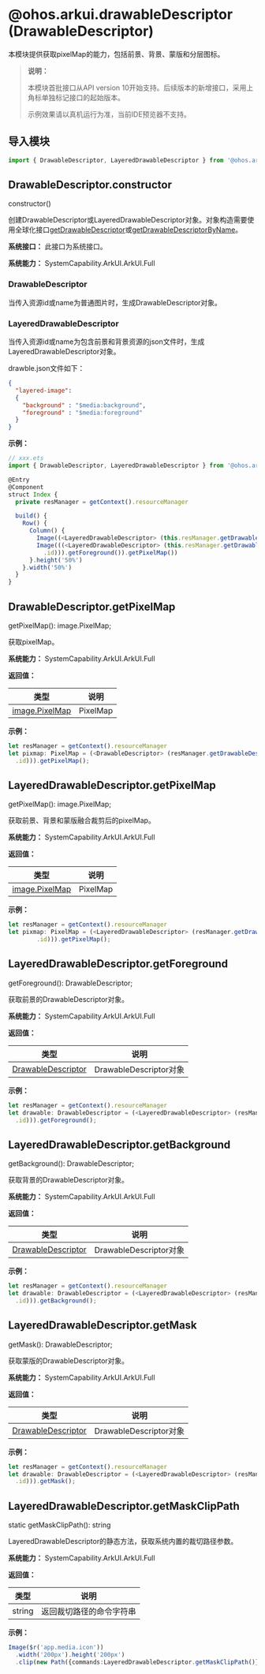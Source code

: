 # @ohos.arkui.drawableDescriptor (DrawableDescriptor)

本模块提供获取pixelMap的能力，包括前景、背景、蒙版和分层图标。

> **说明：**
>
> 本模块首批接口从API version 10开始支持。后续版本的新增接口，采用上角标单独标记接口的起始版本。
>
> 示例效果请以真机运行为准，当前IDE预览器不支持。

## 导入模块

```js
import { DrawableDescriptor, LayeredDrawableDescriptor } from '@ohos.arkui.drawableDescriptor';
```

## DrawableDescriptor.constructor
constructor()

创建DrawableDescriptor或LayeredDrawableDescriptor对象。对象构造需要使用全球化接口[getDrawableDescriptor](js-apis-resource-manager.md##getdrawabledescriptor)或[getDrawableDescriptorByName](js-apis-resource-manager.md##getdrawabledescriptorbyname)。

**系统接口：** 此接口为系统接口。

**系统能力：** SystemCapability.ArkUI.ArkUI.Full

### DrawableDescriptor

当传入资源id或name为普通图片时，生成DrawableDescriptor对象。

### LayeredDrawableDescriptor

当传入资源id或name为包含前景和背景资源的json文件时，生成LayeredDrawableDescriptor对象。

drawble.json文件如下：

```json
{
  "layered-image":
  {
    "background" : "$media:background",
    "foreground" : "$media:foreground"
  }
}
```

**示例：**
```ts
// xxx.ets
import { DrawableDescriptor, LayeredDrawableDescriptor } from '@ohos.arkui.drawableDescriptor'

@Entry
@Component
struct Index {
  private resManager = getContext().resourceManager

  build() {
    Row() {
      Column() {
        Image((<LayeredDrawableDescriptor> (this.resManager.getDrawableDescriptor($r('app.media.icon').id))))
        Image(((<LayeredDrawableDescriptor> (this.resManager.getDrawableDescriptor($r('app.media.icon')
          .id))).getForeground()).getPixelMap())
      }.height('50%')
    }.width('50%')
  }
}
```

## DrawableDescriptor.getPixelMap
getPixelMap(): image.PixelMap;

获取pixelMap。

**系统能力：** SystemCapability.ArkUI.ArkUI.Full

**返回值：**

| 类型                                       | 说明       |
| ---------------------------------------- | -------- |
| [image.PixelMap](../apis/js-apis-image.md#pixelmap7) | PixelMap |

**示例：**
  ```ts
let resManager = getContext().resourceManager
let pixmap: PixelMap = (<DrawableDescriptor> (resManager.getDrawableDescriptor($r('app.media.icon')
    .id))).getPixelMap();
  ```

## LayeredDrawableDescriptor.getPixelMap
getPixelMap(): image.PixelMap;

获取前景、背景和蒙版融合裁剪后的pixelMap。

**系统能力：** SystemCapability.ArkUI.ArkUI.Full

**返回值：**

| 类型                                       | 说明       |
| ---------------------------------------- | -------- |
| [image.PixelMap](../apis/js-apis-image.md#pixelmap7) | PixelMap |

**示例：**
  ```ts
let resManager = getContext().resourceManager
let pixmap: PixelMap = (<LayeredDrawableDescriptor> (resManager.getDrawableDescriptor($r('app.media.icon')
          .id))).getPixelMap();
  ```

## LayeredDrawableDescriptor.getForeground
getForeground(): DrawableDescriptor;

获取前景的DrawableDescriptor对象。

**系统能力：** SystemCapability.ArkUI.ArkUI.Full

**返回值：**

| 类型                                       | 说明                   |
| ---------------------------------------- | -------------------- |
| [DrawableDescriptor](#drawabledescriptor) | DrawableDescriptor对象 |

**示例：**
  ```ts
let resManager = getContext().resourceManager
let drawable: DrawableDescriptor = (<LayeredDrawableDescriptor> (resManager.getDrawableDescriptor($r('app.media.icon')
    .id))).getForeground();
  ```

## LayeredDrawableDescriptor.getBackground
getBackground(): DrawableDescriptor;

获取背景的DrawableDescriptor对象。

**系统能力：** SystemCapability.ArkUI.ArkUI.Full

**返回值：**

| 类型                                       | 说明                   |
| ---------------------------------------- | -------------------- |
| [DrawableDescriptor](#drawabledescriptor) | DrawableDescriptor对象 |

**示例：**
  ```ts
let resManager = getContext().resourceManager
let drawable: DrawableDescriptor = (<LayeredDrawableDescriptor> (resManager.getDrawableDescriptor($r('app.media.icon')
    .id))).getBackground();
  ```

## LayeredDrawableDescriptor.getMask
getMask(): DrawableDescriptor;

获取蒙版的DrawableDescriptor对象。

**系统能力：** SystemCapability.ArkUI.ArkUI.Full

**返回值：**

| 类型                                       | 说明                   |
| ---------------------------------------- | -------------------- |
| [DrawableDescriptor](#drawabledescriptor) | DrawableDescriptor对象 |

**示例：**
  ```ts
let resManager = getContext().resourceManager
let drawable: DrawableDescriptor = (<LayeredDrawableDescriptor> (resManager.getDrawableDescriptor($r('app.media.icon')
    .id))).getMask();
  ```
## LayeredDrawableDescriptor.getMaskClipPath
static getMaskClipPath(): string

LayeredDrawableDescriptor的静态方法，获取系统内置的裁切路径参数。

**系统能力：** SystemCapability.ArkUI.ArkUI.Full

**返回值：**

| 类型                                       | 说明                   |
| ---------------------------------------- | -------------------- |
| string | 返回裁切路径的命令字符串 |

**示例：**
  ```ts
Image($r('app.media.icon'))
    .width('200px').height('200px')
    .clip(new Path({commands:LayeredDrawableDescriptor.getMaskClipPath()}))
  ```